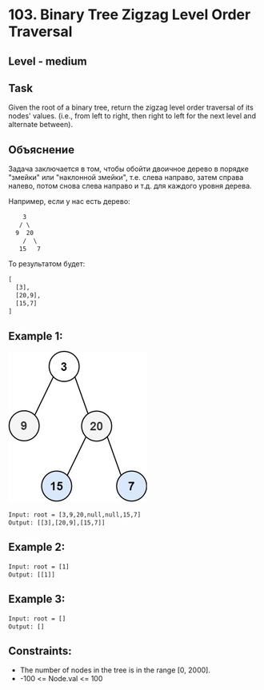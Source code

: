# 103. Binary Tree Zigzag Level Order Traversal


## Level - medium


## Task
Given the root of a binary tree, return the zigzag level order traversal of its nodes' values. 
(i.e., from left to right, then right to left for the next level and alternate between).


## Объяснение
Задача заключается в том, чтобы обойти двоичное дерево в порядке "змейки" или "наклонной змейки", 
т.е. слева направо, затем справа налево, потом снова слева направо и т.д. для каждого уровня дерева.

Например, если у нас есть дерево:
````
    3
   / \
  9  20
    /  \
   15   7
````

То результатом будет:
````
[
  [3],
  [20,9],
  [15,7]
]
````

## Example 1:
![img.png](img.png)
````
Input: root = [3,9,20,null,null,15,7]
Output: [[3],[20,9],[15,7]]
````


## Example 2:
````
Input: root = [1]
Output: [[1]]
````


## Example 3:
````
Input: root = []
Output: []
````


## Constraints:
- The number of nodes in the tree is in the range [0, 2000].
- -100 <= Node.val <= 100